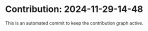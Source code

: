 # Contribution: 2024-11-29-14-48
This is an automated commit to keep the contribution graph active.
